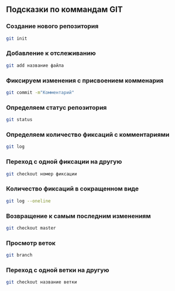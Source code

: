 ## Подсказки по коммандам GIT

### Создание нового репозитория
```sh
git init
```

### Добавление к отслеживанию
```sh
git add название файла
```

### Фиксируем изменения с присвоением комменария
```sh
git commit -m"Комментарий"
```

### Определяем статус репозитория 
```sh
git status
```

### Определяем количество фиксаций с комментариями
```sh
git log
```

### Переход с одной фиксации на другую
```sh
git checkout номер фиксации
```

### Количество фиксаций в сокращенном виде
```sh
git log --oneline
```

### Возвращение к самым последним изменениям
```sh
git checkout master
```

### Просмотр веток
```sh
git branch
```

### Переход с одной ветки на другую
```sh
git checkout название ветки
```